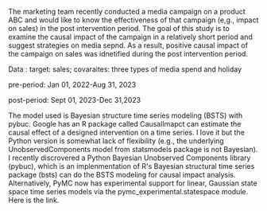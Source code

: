 The marketing team recently conducted a media campaign on a product ABC and would like to know the effectiveness of that campaign (e,g., impact on sales) in the post intervention period. The goal of this study is to examine the causal impact of the campaign in a relatively short period and suggest strategies on media sepnd. As a result, positive causal impact of the campaign on sales was idnetified during the post intervention period.

Data : target: sales; covaraites: three types of media spend and holiday

pre-period: Jan 01, 2022-Aug 31, 2023

post-period: Sept 01, 2023-Dec 31,2023

The model used is Bayesian structure time series modeling (BSTS) with pybuc. Google has an R package called CausalImapct can estimate the causal effect of a designed intervention on a time series. I love it but the Python version is somewhat lack of flexibility (e.g., the underlying UnobservedComponents model from statsmodels package is not Bayesian). I recently discrovered a Python Bayesian Unobserved Components library (pybuc), which is an implenmentation of R's Bayesian structural time series package (bsts) can do the BSTS modeling for causal impact analysis. Alternatively, PyMC now has experimental support for linear, Gaussian state space time series models via the pymc_experimental.statespace module. Here is the link.
